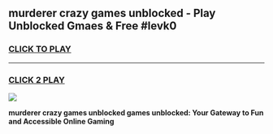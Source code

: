 
## murderer crazy games unblocked - Play Unblocked Gmaes & Free #levk0
<h3>
<a href="https://news.freeplayer.one?title=murderer_crazy_games_unblocked&ref=24F">CLICK TO PLAY</a></h3>
<hr>

<h3>
<a href="https://news.freeplayer.one?title=murderer_crazy_games_unblocked&ref=24F">CLICK 2 PLAY</a>
  
</h3>

<a href="https://news.freeplayer.one?title=murderer_crazy_games_unblocked&ref=24F/"><img src="https://clearcache.store/games.png"></a>


**murderer crazy games unblocked games unblocked: Your Gateway to Fun and Accessible Online Gaming**
